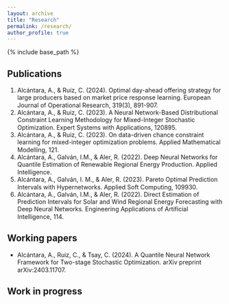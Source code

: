 ```yaml
---
layout: archive
title: "Research"
permalink: /research/
author_profile: true
---
```


{% include base_path %}

## Publications

1. Alcántara, A., & Ruiz, C. (2024). Optimal day-ahead offering strategy for large producers based on market price response learning. European Journal of Operational Research, 319(3), 891-907. [<img src="https://raw.githubusercontent.com/FortAwesome/Font-Awesome/6.x/svgs/solid/book.svg" width="15" height="15">](https://doi.org/10.1016/j.ejor.2024.06.038)
2. Alcántara, A., & Ruiz, C. (2023). A Neural Network-Based Distributional Constraint Learning Methodology for Mixed-Integer Stochastic Optimization. Expert Systems with Applications, 120895. [<img src="https://raw.githubusercontent.com/FortAwesome/Font-Awesome/6.x/svgs/solid/book.svg" width="15" height="15">](https://doi.org/10.1016/j.eswa.2023.120895) [<img src="https://raw.githubusercontent.com/FortAwesome/Font-Awesome/6.x/svgs/brands/github.svg" width="15" height="15">](https://github.com/antonioalcantaramata/DistCL)
3. Alcántara, A., & Ruiz, C. (2023). On data-driven chance constraint learning for mixed-integer optimization problems. Applied Mathematical Modelling, 121. [<img src="https://raw.githubusercontent.com/FortAwesome/Font-Awesome/6.x/svgs/solid/book.svg" width="15" height="15">](https://doi.org/10.1016/j.apm.2023.04.032) [<img src="https://raw.githubusercontent.com/FortAwesome/Font-Awesome/6.x/svgs/brands/github.svg" width="15" height="15">](https://github.com/antonioalcantaramata/ccl_tool)
4. Alcántara, A., Galván, I.M., & Aler, R. (2022). Deep Neural Networks for Quantile Estimation of Renewable Regional Energy Production. Applied Intelligence. [<img src="https://raw.githubusercontent.com/FortAwesome/Font-Awesome/6.x/svgs/solid/book.svg" width="15" height="15">](https://doi.org/10.1007/s10489-022-03958-7) [<img src="https://raw.githubusercontent.com/FortAwesome/Font-Awesome/6.x/svgs/solid/file-pdf.svg" width="15" height="15">](https://github.com/antonioalcantaramata/antonioalcantaramata.github.io/raw/master/files/papers/dnn-quantile.pdf)
5. Alcántara, A., Galván, I. M., & Aler, R. (2023). Pareto Optimal Prediction Intervals with Hypernetworks. Applied Soft Computing, 109930. [<img src="https://raw.githubusercontent.com/FortAwesome/Font-Awesome/6.x/svgs/solid/book.svg" width="15" height="15">](https://doi.org/10.1016/j.asoc.2022.109930) [<img src="https://raw.githubusercontent.com/FortAwesome/Font-Awesome/6.x/svgs/brands/github.svg" width="15" height="15">](https://github.com/antonioalcantaramata/POPI-HN)
6. Alcántara, A., Galván, I.M., & Aler, R. (2022). Direct Estimation of Prediction Intervals for Solar and Wind Regional Energy Forecasting with Deep Neural Networks. Engineering Applications of Artificial Intelligence, 114. [<img src="https://raw.githubusercontent.com/FortAwesome/Font-Awesome/6.x/svgs/solid/book.svg" width="15" height="15">](https://doi.org/10.1016/j.engappai.2022.105128) [<img src="https://raw.githubusercontent.com/FortAwesome/Font-Awesome/6.x/svgs/solid/file-pdf.svg" width="15" height="15">](https://github.com/antonioalcantaramata/antonioalcantaramata.github.io/raw/master/files/papers/direct-pi-nn.pdf)
   


## Working papers

 * Alcántara, A., Ruiz, C., & Tsay, C. (2024). A Quantile Neural Network Framework for Two-stage Stochastic Optimization. arXiv preprint arXiv:2403.11707. [<img src="https://raw.githubusercontent.com/FortAwesome/Font-Awesome/6.x/svgs/solid/book.svg" width="15" height="15">](https://arxiv.org/abs/2403.11707)

## Work in progress



